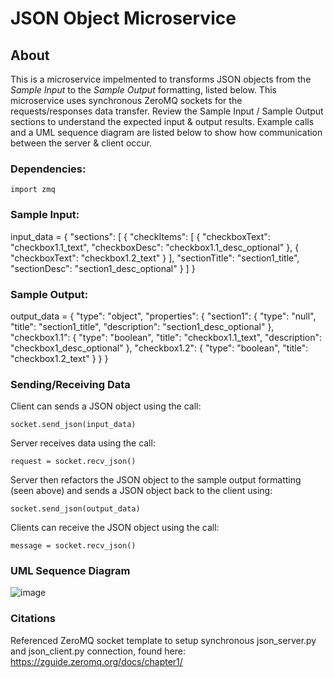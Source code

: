 # JSON Object Microservice

## About
This is a microservice impelmented to transforms JSON objects from the _Sample Input_ to the _Sample Output_ formatting, listed below.
This microservice uses synchronous ZeroMQ sockets for the requests/responses data transfer. Review the Sample Input / Sample Output sections to understand the expected input & output results. Example calls and a UML sequence diagram are listed below to show how communication between the server & client occur.

### Dependencies:

    import zmq

### Sample Input:
input_data = 
{
  "sections": [
    {
      "checkItems": [
        {
          "checkboxText": "checkbox1.1_text",
          "checkboxDesc": "checkbox1.1_desc_optional"
        },
        {
          "checkboxText": "checkbox1.2_text"
        }
      ],
      "sectionTitle": "section1_title",
      "sectionDesc": "section1_desc_optional"
    }
  ]
}

### Sample Output:
output_data =
{
  "type": "object",
  "properties": {
    "section1": {
      "type": "null",
      "title": "section1_title",
      "description": "section1_desc_optional"
    },
    "checkbox1.1": {
      "type": "boolean",
      "title": "checkbox1.1_text",
      "description": "checkbox1_desc_optional"
    },
    "checkbox1.2": {
      "type": "boolean",
      "title": "checkbox1.2_text"
    }
  }
}

### Sending/Receiving Data
Client can sends a JSON object using the call:

    socket.send_json(input_data)
    
Server receives data using the call:

    request = socket.recv_json()
Server then refactors the JSON object to the sample output formatting (seen above) and sends a JSON object back to the client using:

    socket.send_json(output_data)
    
Clients can receive the JSON object using the call:

    message = socket.recv_json()
    
### UML Sequence Diagram
 ![image](https://user-images.githubusercontent.com/67238817/236879142-eff1467e-1a6b-4973-b374-b0c5f4f7bb29.png)
 
### Citations
Referenced ZeroMQ socket template to setup synchronous json_server.py and json_client.py connection, found here: https://zguide.zeromq.org/docs/chapter1/



